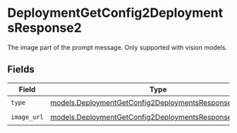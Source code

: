 # DeploymentGetConfig2DeploymentsResponse2

The image part of the prompt message. Only supported with vision models.


## Fields

| Field                                                                                                                  | Type                                                                                                                   | Required                                                                                                               | Description                                                                                                            |
| ---------------------------------------------------------------------------------------------------------------------- | ---------------------------------------------------------------------------------------------------------------------- | ---------------------------------------------------------------------------------------------------------------------- | ---------------------------------------------------------------------------------------------------------------------- |
| `type`                                                                                                                 | [models.DeploymentGetConfig2DeploymentsResponse200Type](../models/deploymentgetconfig2deploymentsresponse200type.md)   | :heavy_check_mark:                                                                                                     | N/A                                                                                                                    |
| `image_url`                                                                                                            | [models.DeploymentGetConfig2DeploymentsResponseImageURL](../models/deploymentgetconfig2deploymentsresponseimageurl.md) | :heavy_check_mark:                                                                                                     | N/A                                                                                                                    |